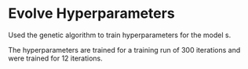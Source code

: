 # Evolve Hyperparameters

Used the genetic algorithm to train hyperparameters for the model s.

The hyperparameters are trained for a training run of 300 iterations and were trained for 12 iterations.
